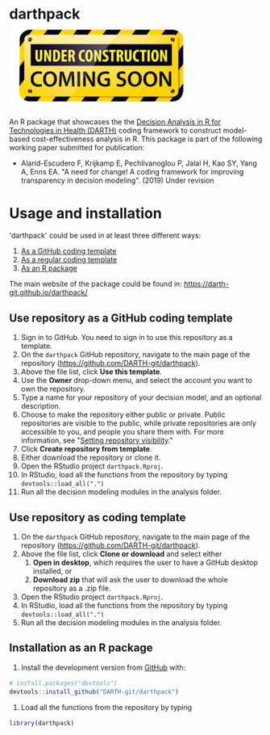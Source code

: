 
<!-- README.md is generated from README.Rmd. Please edit that file -->
darthpack <img src="docs/figs/under_const.jpeg" align="center" alt="" width="360" />
====================================================================================

An R package that showcases the the [Decision Analysis in R for Technologies in Health (DARTH)](darthworkgroup.com) coding framework to construct model-based cost-effectiveness analysis in R. This package is part of the following working paper submitted for publication:

-   Alarid-Escudero F, Krijkamp E, Pechlivanoglou P, Jalal H, Kao SY, Yang A, Enns EA. "A need for change! A coding framework for improving transparency in decision modeling". (2019) Under revision

Usage and installation
======================

'darthpack' could be used in at least three different ways:

1.  [As a GitHub coding template](#use-repository-as-coding-template)
2.  [As a regular coding template](#use-repository-as-coding-template)
3.  [As an R package](#installation-as-a-package)

The main website of the package could be found in: <https://darth-git.github.io/darthpack/>

Use repository as a GitHub coding template
------------------------------------------

1.  Sign in to GitHub. You need to sign in to use this repository as a template.
2.  On the `darthpack` GitHub repository, navigate to the main page of the repository (<https://github.com/DARTH-git/darthpack>).
3.  Above the file list, click **Use this template**.
4.  Use the **Owner** drop-down menu, and select the account you want to own the repository.
5.  Type a name for your repository of your decision model, and an optional description.
6.  Choose to make the repository either public or private. Public repositories are visible to the public, while private repositories are only accessible to you, and people you share them with. For more information, see "[Setting repository visibility](https://help.github.com/en/articles/setting-repository-visibility)."
7.  Click **Create repository from template**.
8.  Either download the repository or clone it.
9.  Open the RStudio project `darthpack.Rproj`.
10. In RStudio, load all the functions from the repository by typing `devtools::load_all(".")`
11. Run all the decision modeling modules in the analysis folder.

Use repository as coding template
---------------------------------

1.  On the `darthpack` GitHub repository, navigate to the main page of the repository (<https://github.com/DARTH-git/darthpack>).
2.  Above the file list, click **Clone or download** and select either
    1.  **Open in desktop**, which requires the user to have a GitHub desktop installed, or
    2.  **Download zip** that will ask the user to download the whole repository as a .zip file.
3.  Open the RStudio project `darthpack.Rproj`.
4.  In RStudio, load all the functions from the repository by typing `devtools::load_all(".")`
5.  Run all the decision modeling modules in the analysis folder.

Installation as an R package
----------------------------

1.  Install the development version from [GitHub](https://github.com) with:

``` r
# install.packages("devtools")
devtools::install_github("DARTH-git/darthpack")
```

1.  Load all the functions from the repository by typing

``` r
library(darthpack)
```
